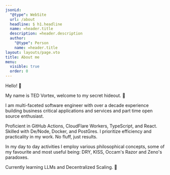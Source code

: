 ```yaml
---
jsonLd:
  "@type": WebSite
  url: /about
  headline: $ h1.headline
  name: =header.title
  description: =header.description
  author:
    "@type": Person
    name: =header.title
layout: layouts/page.vto
title: About me
menu:
  visible: true
  order: 0
---
```


Hello! 👋 

My name is TED Vortex, welcome to my secret hideout. 🚀

I am multi-faceted software engineer with over a decade experience building business critical applications and services and part time open source enthusiast.

Proficient in GitHub Actions, CloudFlare Workers, TypeScript, and React. Skilled with De/Node, Docker, and PostGres. I prioritize efficiency and practicality in my work. No fluff, just results.

In my day to day activities I employ various philosophical concepts, some of my favourite and most useful being: DRY, KISS, Occam's Razor and Zeno's paradoxes.

Currently learning LLMs and Decentralized Scaling. 🚧

<img class="splash-screen max" src="/uploads/portrait-mecha-girl.webp" alt=""/>

